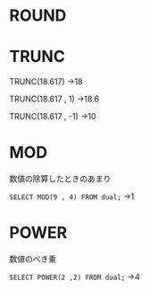 # ROUND
# TRUNC
TRUNC(18.617)
→18

TRUNC(18.617 , 1)
→18.6

TRUNC(18.617 , -1)
→10
# MOD
数値の除算したときのあまり

`SELECT MOD(9 , 4) FROM dual;`
→1
# POWER
数値のべき乗

`SELECT POWER(2 ,2) FROM dual;`
→4